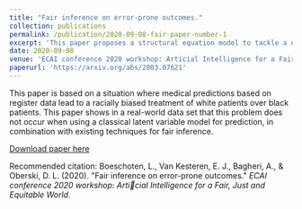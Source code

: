 ```yaml
---
title: "Fair inference on error-prone outcomes."
collection: publications
permalink: /publication/2020-09-08-fair-paper-number-1
excerpt: 'This paper proposes a structural equation model to tackle a different modern data problem: algorithmic fairness.'
date: 2020-09-08
venue: 'ECAI conference 2020 workshop: Articial Intelligence for a Fair, Just and Equitable World'
paperurl: 'https://arxiv.org/abs/2003.07621'
---
```

This paper is based on a situation where medical predictions based on register data lead to a racially biased treatment of white patients over black patients. This paper shows in a real-world data set that this problem does not occur when using a classical latent variable model for prediction, in combination with existing techniques for fair inference.

[Download paper here](https://arxiv.org/abs/2003.07621)

Recommended citation: Boeschoten, L., Van Kesteren, E. J., Bagheri, A., & Oberski, D. L. (2020). &quot;Fair inference on error-prone outcomes.&quot; <i>ECAI conference 2020 workshop: Articial Intelligence for a Fair, Just and Equitable World</i>.
